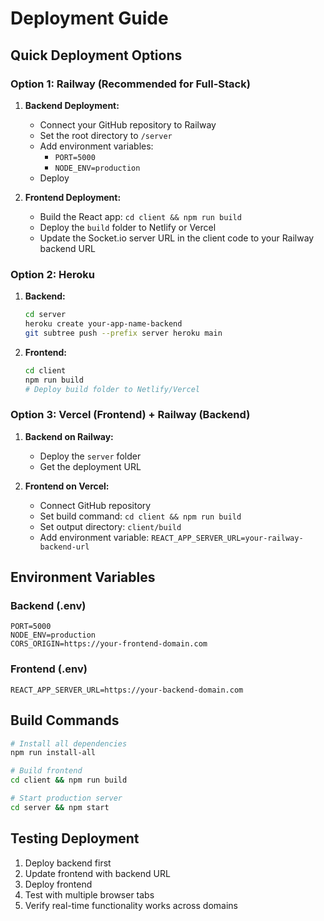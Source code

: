 # Deployment Guide

## Quick Deployment Options

### Option 1: Railway (Recommended for Full-Stack)

1. **Backend Deployment:**
   - Connect your GitHub repository to Railway
   - Set the root directory to `/server`
   - Add environment variables:
     - `PORT=5000`
     - `NODE_ENV=production`
   - Deploy

2. **Frontend Deployment:**
   - Build the React app: `cd client && npm run build`
   - Deploy the `build` folder to Netlify or Vercel
   - Update the Socket.io server URL in the client code to your Railway backend URL

### Option 2: Heroku

1. **Backend:**
   ```bash
   cd server
   heroku create your-app-name-backend
   git subtree push --prefix server heroku main
   ```

2. **Frontend:**
   ```bash
   cd client
   npm run build
   # Deploy build folder to Netlify/Vercel
   ```

### Option 3: Vercel (Frontend) + Railway (Backend)

1. **Backend on Railway:**
   - Deploy the `server` folder
   - Get the deployment URL

2. **Frontend on Vercel:**
   - Connect GitHub repository
   - Set build command: `cd client && npm run build`
   - Set output directory: `client/build`
   - Add environment variable: `REACT_APP_SERVER_URL=your-railway-backend-url`

## Environment Variables

### Backend (.env)
```
PORT=5000
NODE_ENV=production
CORS_ORIGIN=https://your-frontend-domain.com
```

### Frontend (.env)
```
REACT_APP_SERVER_URL=https://your-backend-domain.com
```

## Build Commands

```bash
# Install all dependencies
npm run install-all

# Build frontend
cd client && npm run build

# Start production server
cd server && npm start
```

## Testing Deployment

1. Deploy backend first
2. Update frontend with backend URL
3. Deploy frontend
4. Test with multiple browser tabs
5. Verify real-time functionality works across domains
